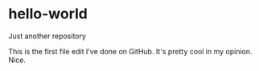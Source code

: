# hello-world
Just another repository

This is the first file edit I've done on GitHub.
It's pretty cool in my opinion.
Nice.
